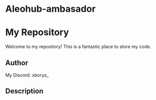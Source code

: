 # Aleohub-ambasador

# My Repository

Welcome to my repository! This is a fantastic place to store my code.

## Author
My Discord: xborys_

## Description


